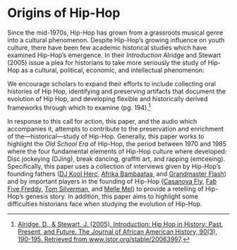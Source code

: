 # Origins of Hip-Hop
Since the mid-1970s, Hip-Hop has grown from a grassroots musical genre into a cultural phenomenon. Despite Hip-Hop’s growing influence on youth culture, there have been few academic historical studies which have examined Hip-Hop’s emergence. In their *Introduction* Alridge and Stewart (2005) issue a plea for historians to take more seriously the study of Hip-Hop as a cultural, political, economic, and intellectual phenomenon: 

We encourage scholars to expand their efforts to include collecting oral histories of Hip Hop, identifying and preserving artifacts that document the evolution of Hip Hop, and developing flexible and historically derived frameworks through which to examine (pg. 194).[^first]

[^first]: <a href="https://www.journals.uchicago.edu/doi/abs/10.1086/JAAHv90n3p190?journalCode=jaah">Alridge, D., & Stewart, J. (2005). Introduction: Hip Hop in History: Past, Present, and Future. The Journal of African American History, 90(3), 190-195. Retrieved from www.jstor.org/stable/20063997</a>. 

In response to this call for action, this paper, and the audio which accompanies it, attempts to contribute to the preservation and enrichment of the—historical—study of Hip-Hop. Generally, this paper works to highlight the *Old School Era* of Hip-Hop, the period between 1970 and 1985 where the four fundamental elements of Hip-Hop culture where developed: Disc jockeying (DJing), break dancing, graffiti art, and rapping (emceeing). Specifically, this paper uses a collection of interviews given by Hip-Hop’s founding fathers (<a href="https://en.wikipedia.org/wiki/DJ_Kool_Herc">DJ Kool Herc</a>, <a href="https://en.wikipedia.org/wiki/Afrika_Bambaataa">Afrika Bambaataa</a>, and <a href="https://en.wikipedia.org/wiki/Grandmaster_Flash">Grandmaster Flash</a>) and by important players in the founding of Hip-Hop (<a href="https://en.wikipedia.org/wiki/Grandmaster_Caz">Casanova Fly</a>, <a href="https://en.wikipedia.org/wiki/Fab_Five_Freddy">Fab Five Freddy</a>, <a href="https://en.wikipedia.org/wiki/Tom_Silverman">Tom Silverman</a>, and <a href="https://en.wikipedia.org/wiki/Melle_Mel">Melle Mel</a>) to provide a retelling of Hip-Hop’s genesis story. In addition, this paper aims to highlight some difficulties historians face when studying the evolution of Hip-Hop. 
